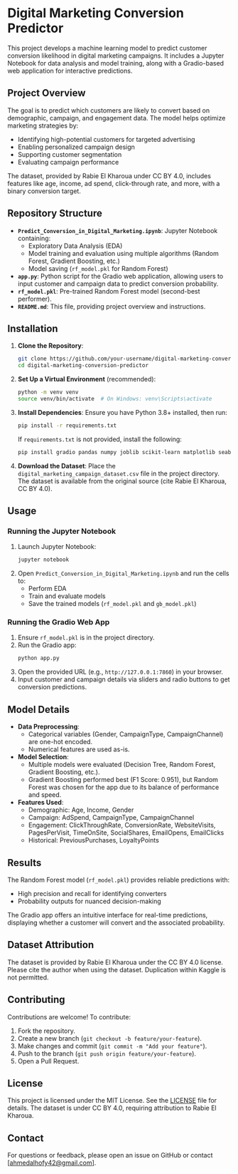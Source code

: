 # Digital Marketing Conversion Predictor

This project develops a machine learning model to predict customer conversion likelihood in digital marketing campaigns. It includes a Jupyter Notebook for data analysis and model training, along with a Gradio-based web application for interactive predictions.

## Project Overview

The goal is to predict which customers are likely to convert based on demographic, campaign, and engagement data. The model helps optimize marketing strategies by:
- Identifying high-potential customers for targeted advertising
- Enabling personalized campaign design
- Supporting customer segmentation
- Evaluating campaign performance

The dataset, provided by Rabie El Kharoua under CC BY 4.0, includes features like age, income, ad spend, click-through rate, and more, with a binary conversion target.

## Repository Structure

- **`Predict_Conversion_in_Digital_Marketing.ipynb`**: Jupyter Notebook containing:
  - Exploratory Data Analysis (EDA)
  - Model training and evaluation using multiple algorithms (Random Forest, Gradient Boosting, etc.)
  - Model saving (`rf_model.pkl` for Random Forest)
- **`app.py`**: Python script for the Gradio web application, allowing users to input customer and campaign data to predict conversion probability.
- **`rf_model.pkl`**: Pre-trained Random Forest model (second-best performer).
- **`README.md`**: This file, providing project overview and instructions.

## Installation

1. **Clone the Repository**:
   ```bash
   git clone https://github.com/your-username/digital-marketing-conversion-predictor.git
   cd digital-marketing-conversion-predictor
   ```

2. **Set Up a Virtual Environment** (recommended):
   ```bash
   python -m venv venv
   source venv/bin/activate  # On Windows: venv\Scripts\activate
   ```

3. **Install Dependencies**:
   Ensure you have Python 3.8+ installed, then run:
   ```bash
   pip install -r requirements.txt
   ```
   If `requirements.txt` is not provided, install the following:
   ```bash
   pip install gradio pandas numpy joblib scikit-learn matplotlib seaborn
   ```

4. **Download the Dataset**:
   Place the `digital_marketing_campaign_dataset.csv` file in the project directory. The dataset is available from the original source (cite Rabie El Kharoua, CC BY 4.0).

## Usage

### Running the Jupyter Notebook
1. Launch Jupyter Notebook:
   ```bash
   jupyter notebook
   ```
2. Open `Predict_Conversion_in_Digital_Marketing.ipynb` and run the cells to:
   - Perform EDA
   - Train and evaluate models
   - Save the trained models (`rf_model.pkl` and `gb_model.pkl`)

### Running the Gradio Web App
1. Ensure `rf_model.pkl` is in the project directory.
2. Run the Gradio app:
   ```bash
   python app.py
   ```
3. Open the provided URL (e.g., `http://127.0.0.1:7860`) in your browser.
4. Input customer and campaign details via sliders and radio buttons to get conversion predictions.

## Model Details

- **Data Preprocessing**:
  - Categorical variables (Gender, CampaignType, CampaignChannel) are one-hot encoded.
  - Numerical features are used as-is.
- **Model Selection**:
  - Multiple models were evaluated (Decision Tree, Random Forest, Gradient Boosting, etc.).
  - Gradient Boosting performed best (F1 Score: 0.951), but Random Forest was chosen for the app due to its balance of performance and speed.
- **Features Used**:
  - Demographic: Age, Income, Gender
  - Campaign: AdSpend, CampaignType, CampaignChannel
  - Engagement: ClickThroughRate, ConversionRate, WebsiteVisits, PagesPerVisit, TimeOnSite, SocialShares, EmailOpens, EmailClicks
  - Historical: PreviousPurchases, LoyaltyPoints

## Results

The Random Forest model (`rf_model.pkl`) provides reliable predictions with:
- High precision and recall for identifying converters
- Probability outputs for nuanced decision-making

The Gradio app offers an intuitive interface for real-time predictions, displaying whether a customer will convert and the associated probability.

## Dataset Attribution

The dataset is provided by Rabie El Kharoua under the CC BY 4.0 license. Please cite the author when using the dataset. Duplication within Kaggle is not permitted.

## Contributing

Contributions are welcome! To contribute:
1. Fork the repository.
2. Create a new branch (`git checkout -b feature/your-feature`).
3. Make changes and commit (`git commit -m "Add your feature"`).
4. Push to the branch (`git push origin feature/your-feature`).
5. Open a Pull Request.

## License

This project is licensed under the MIT License. See the [LICENSE](LICENSE) file for details. The dataset is under CC BY 4.0, requiring attribution to Rabie El Kharoua.

## Contact

For questions or feedback, please open an issue on GitHub or contact [ahmedalhofy42@gmail.com].
